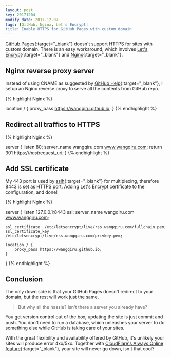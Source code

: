 ```yaml
---
layout: post
key: 20171204
modify_date: 2017-12-07
tags: [GitHub, Nginx, Let's Encrypt]
title: Enable HTTPS for GitHub Pages with custom domain
---
```


[GitHub Pages](https://pages.github.com){:target="_blank"} doesn't support HTTPS for sites with custom domain. There is an easy workaround, which involves [Let's Encrypt](https://letsencrypt.org){:target="_blank"} and [Nginx](https://nginx.org){:target="_blank"}.

<!--more-->

## Nginx reverse proxy server
Instead of using CNAME as suggested by [GitHub Help](https://help.github.com/articles/using-a-custom-domain-with-github-pages/){:target="_blank"}, I setup an Nginx reverse proxy to serve all the contents from GitHub repo.


{% highlight Nginx %}

location / {
	proxy_pass https://wangqiru.github.io;
}
{% endhighlight %}

## Redirect all traffics to HTTPS

{% highlight Nginx %}

server {
	listen 80;
	server_name  wangqiru.com www.wangqiru.com;
	return 301 https://$host$request_uri;
}
{% endhighlight %}


## Add SSL certificate

My 443 port is used by [sslh](https://github.com/yrutschle/sslh){:target="_blank"} for multiplexing, therefore 8443 is set as HTTPS port. Adding Let's Encrypt certificate to the configuration, and done!

{% highlight Nginx %}

server {
	listen 127.0.0.1:8443 ssl;
	server_name  wangqiru.com www.wangqiru.com;

	ssl_certificate  /etc/letsencrypt/live/rss.wangqiru.com/fullchain.pem;
	ssl_certificate_key /etc/letsencrypt/live/rss.wangqiru.com/privkey.pem;

	location / {
        proxy_pass https://wangqiru.github.io;
	}
}
{% endhighlight %}

## Conclusion

The only down side is that your GitHub Pages doesn't redirect to your domain, but the rest will work just the same.

> But why all the hassle? Isn't there a server you already have? 

You get version control out of the box, updating the site is just commit and push. You don't need to run a database, which unleashes your server to do something else while GitHub is taking care of your sites.

With the great flexibility and availability offered by GitHub, it's unlikely your sites will produce error 4xx/5xx. Together with [CloudFlare's Always Online feature](https://www.cloudflare.com/always-online/){:target="_blank"}, your site will never go down, isn't that cool?